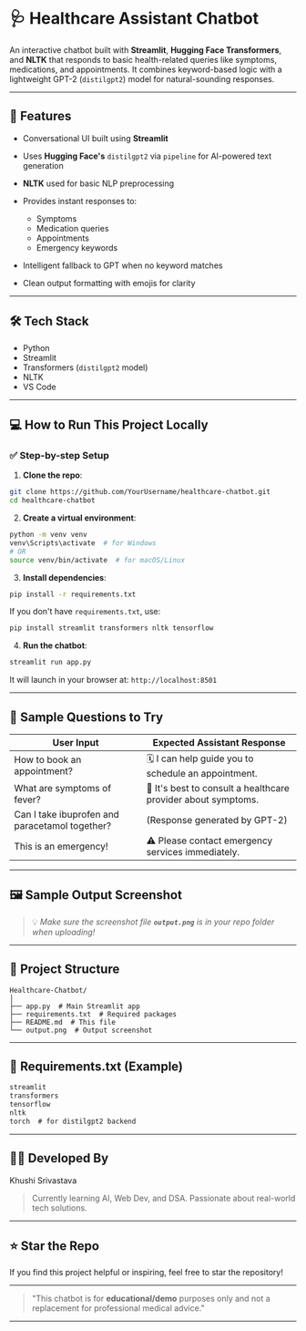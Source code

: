 # 🩺 Healthcare Assistant Chatbot

An interactive chatbot built with **Streamlit**, **Hugging Face Transformers**, and **NLTK** that responds to basic health-related queries like symptoms, medications, and appointments. It combines keyword-based logic with a lightweight GPT-2 (`distilgpt2`) model for natural-sounding responses.

---

## 📌 Features

* Conversational UI built using **Streamlit**
* Uses **Hugging Face's** `distilgpt2` via `pipeline` for AI-powered text generation
* **NLTK** used for basic NLP preprocessing
* Provides instant responses to:

  * Symptoms
  * Medication queries
  * Appointments
  * Emergency keywords
* Intelligent fallback to GPT when no keyword matches
* Clean output formatting with emojis for clarity

---

## 🛠️ Tech Stack

* Python
* Streamlit
* Transformers (`distilgpt2` model)
* NLTK
* VS Code

---

## 💻 How to Run This Project Locally

### ✅ Step-by-step Setup

1. **Clone the repo**:

```bash
git clone https://github.com/YourUsername/healthcare-chatbot.git
cd healthcare-chatbot
```

2. **Create a virtual environment**:

```bash
python -m venv venv
venv\Scripts\activate  # for Windows
# OR
source venv/bin/activate  # for macOS/Linux
```

3. **Install dependencies**:

```bash
pip install -r requirements.txt
```

If you don't have `requirements.txt`, use:

```bash
pip install streamlit transformers nltk tensorflow
```

4. **Run the chatbot**:

```bash
streamlit run app.py
```

It will launch in your browser at: `http://localhost:8501`

---

## 💬 Sample Questions to Try

| User Input                                     | Expected Assistant Response                                   |
| ---------------------------------------------- | ------------------------------------------------------------- |
| How to book an appointment?                    | 🗓️ I can help guide you to schedule an appointment.          |
| What are symptoms of fever?                    | 💉 It's best to consult a healthcare provider about symptoms. |
| Can I take ibuprofen and paracetamol together? | (Response generated by GPT-2)                                 |
| This is an emergency!                          | ⚠️ Please contact emergency services immediately.             |

---

## 🖼️ Sample Output Screenshot


> 💡 *Make sure the screenshot file **`output.png`** is in your repo folder when uploading!*

---

## 📁 Project Structure

```
Healthcare-Chatbot/
│
├── app.py  # Main Streamlit app
├── requirements.txt  # Required packages
├── README.md  # This file
└── output.png  # Output screenshot
```

---

## 📄 Requirements.txt (Example)

```txt
streamlit
transformers
tensorflow
nltk
torch  # for distilgpt2 backend
```

---

## 🙋‍♀️ Developed By

Khushi Srivastava
> Currently learning AI, Web Dev, and DSA. Passionate about real-world tech solutions.

---


## ⭐ Star the Repo

If you find this project helpful or inspiring, feel free to star the repository!

---

> "This chatbot is for **educational/demo** purposes only and not a replacement for professional medical advice."

---
